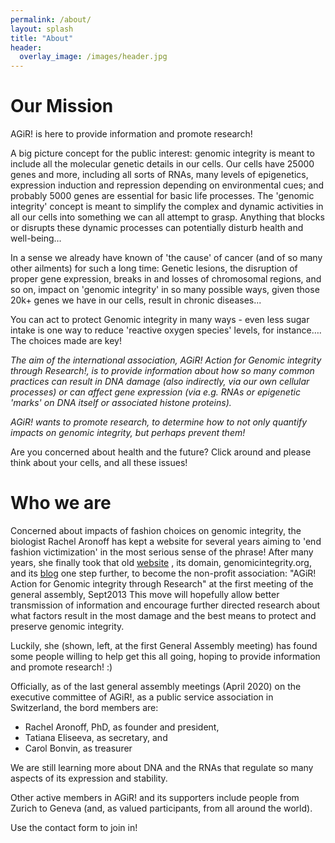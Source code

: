 ```yaml
---
permalink: /about/
layout: splash
title: "About"
header: 
  overlay_image: /images/header.jpg
---
```


<h1> Our Mission </h1>

AGiR! is here to provide information and promote research!

A big picture concept for the public interest:
genomic integrity is meant to include all the molecular genetic details in our cells. Our cells have 25000 genes and more, including all sorts of RNAs, many levels of epigenetics, expression induction and repression depending on environmental cues; and probably 5000 genes are essential for basic life processes. The 'genomic integrity' concept is meant to simplify the complex and dynamic activities in all our cells into something we can all attempt to grasp. Anything that blocks or disrupts these dynamic processes can potentially disturb health and well-being…

In a sense we already have known of 'the cause' of cancer (and of so many other ailments) for such a long time:
Genetic lesions, the disruption of proper gene expression, breaks in and losses of chromosomal regions, and so on, impact on 'genomic integrity' in so many possible ways, given those 20k+ genes we have in our cells, result in chronic diseases...

You can act to protect Genomic integrity in many ways - even less sugar intake is one way to reduce 'reactive oxygen species' levels, for instance….   
The choices made are key!

_The aim of the international association, AGiR! Action for Genomic integrity through Research!, is to provide information about how so many common practices can result in DNA damage (also indirectly, via our own cellular processes) or can affect gene expression (via e.g. RNAs or epigenetic 'marks' on DNA itself or associated histone proteins)._

_AGiR! wants to promote research, to determine how to not only quantify impacts on genomic integrity, but perhaps prevent them!_
       
Are you concerned about health and the future? Click around and please think about your cells, and all these issues!




<h1> Who we are </h1>

Concerned about impacts of fashion choices on genomic integrity, the biologist Rachel Aronoff has kept a website for several years aiming to 'end fashion victimization' in the most serious sense of the phrase!  After many years, she finally took that old  <a href="http://raronoff.tripod.com/index.html">website</a> , its domain, genomicintegrity.org, and its <a href="http://agirgenomes.blogspot.com/"> blog</a> one step further, to become the non-profit association: "AGiR! Action for Genomic integrity through Research" at the first meeting of the general assembly, Sept2013
This move will hopefully allow better transmission of information and encourage further directed research about what factors result in the most damage and the best means to protect and preserve genomic integrity. 

Luckily, she (shown, left, at the first General Assembly meeting) has found some people willing to help get this all going, hoping to provide information and promote research!  :)

Officially, as of the last general assembly meetings (April 2020) on the executive committee of AGiR!, as a public service association in Switzerland, the bord members are:
 * Rachel Aronoff, PhD, as founder and president,
 * Tatiana Eliseeva, as secretary, and
 * Carol Bonvin, as treasurer

We are still learning more about DNA and the RNAs that regulate so many aspects of its expression and stability.

Other active members in AGiR! and its supporters include people from Zurich to Geneva (and, as valued participants, from all around the world). 

Use the contact form to join in!
